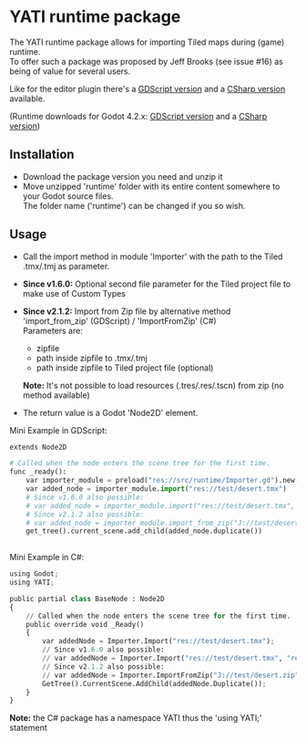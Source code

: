 # YATI runtime package

The YATI runtime package allows for importing Tiled maps during (game) runtime.  
To offer such a package was proposed by Jeff Brooks (see issue #16) as being of value for several users.  

Like for the editor plugin there's a [GDScript version](../../releases/download/v2.1.11/runtime-v2.1.11-gdscript.zip) and a [CSharp version](../../releases/download/v2.1.11/runtime-v2.1.11-csharp.zip) available.  

(Runtime downloads for Godot 4.2.x: [GDScript version](../../releases/download/v1.7.1/runtime-v1.7.1-gdscript.zip) and a [CSharp version](../../releases/download/v1.7.1/runtime-v1.7.1-csharp.zip))

## Installation

- Download the package version you need and unzip it
- Move unzipped 'runtime' folder with its entire content somewhere to your Godot source files.  
  The folder name ('runtime') can be changed if you so wish.

## Usage

- Call the import method in module 'Importer' with the path to the Tiled .tmx/.tmj as parameter.
- **Since v1.6.0:** Optional second file parameter for the Tiled project file to make use of Custom Types 
- **Since v2.1.2:** Import from Zip file by alternative method 'import_from_zip' (GDScript) / 'ImportFromZip' (C#)  
Parameters are:
  - zipfile
  - path inside zipfile to .tmx/.tmj
  - path inside zipfile to Tiled project file (optional)    

  **Note:** It's not possible to load resources (.tres/.res/.tscn) from zip (no method available)
- The return value is a Godot 'Node2D' element.

Mini Example in GDScript:

```py
extends Node2D

# Called when the node enters the scene tree for the first time.
func _ready():
    var importer_module = preload("res://src/runtime/Importer.gd").new()
    var added_node = importer_module.import("res://test/desert.tmx")
    # Since v1.6.0 also possible:
    # var added_node = importer_module.import("res://test/desert.tmx", "res://test/desert.tiled-project")
    # Since v2.1.2 also possible:
    # var added_node = importer_module.import_from_zip("J://test/desert.zip", "tmx/desert.tmx", "desert.tiled-project")
    get_tree().current_scene.add_child(added_node.duplicate())
	
```

Mini Example in C#:

```py
using Godot;
using YATI;

public partial class BaseNode : Node2D
{
    // Called when the node enters the scene tree for the first time.
    public override void _Ready()
    {
        var addedNode = Importer.Import("res://test/desert.tmx");
        // Since v1.6.0 also possible:
        // var addedNode = Importer.Import("res://test/desert.tmx", "res://test/desert.tiled-project")
        // Since v2.1.2 also possible:
        // var addedNode = Importer.ImportFromZip("J://test/desert.zip", "tmx/desert.tmx", "desert.tiled-project")
        GetTree().CurrentScene.AddChild(addedNode.Duplicate());
    }
}	
```
**Note:** the C# package has a namespace YATI thus the 'using YATI;' statement
